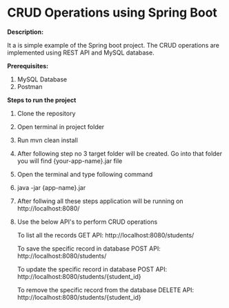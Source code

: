 # CRUD Operations using Spring Boot

**Description:**

It a is simple example of the Spring boot project. The CRUD operations are implemented using REST API and MySQL database.

**Prerequisites:**

1. MySQL Database
2. Postman

**Steps to run the project**

1. Clone the repository

2. Open terminal in project folder

3. Run mvn clean install 

4. After following step no 3 target folder will be created. Go into that folder you will find {your-app-name}.jar file

5. Open the terminal and type following command

6. java -jar {app-name}.jar 

7. After follwing all these steps application will be running on http://localhost:8080/

8. Use the below API's to perform CRUD operations

   To list all the records
   GET API: http://localhost:8080/students/

   To save the specific record in database
   POST API: http://localhost:8080/students/
   
   To update the specific record in database
   POST API: http://localhost:8080/students/{student_id}

   To remove the specific record from the database
   DELETE API: http://localhost:8080/students/{student_id}
